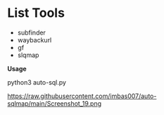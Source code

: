 # List Tools

- subfinder
- waybackurl
- gf
- slqmap


**Usage**

python3  auto-sql.py

https://raw.githubusercontent.com/imbas007/auto-sqlmap/main/Screenshot_19.png
